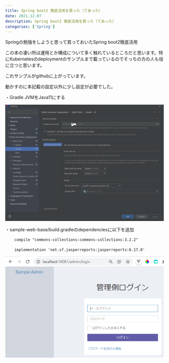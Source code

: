 ```yaml
---
title: Spring boot2 徹底活用を買った（てあった）
date: 2021.12.07
description: Spring boot2 徹底活用を買った（てあった）
categories: ['Spring']
---
```


Springの勉強をしようと思って買っておいたSpring boot2徹底活用

この本の凄い所は運用とか構成について多く触れているところだと思います。特にKubernetesのdeploymentのサンプルまで載っているのでそっちの方の人も役に立つと思います。

これサンプルがgithubに上がっています。

動かすのに本記載の設定以外に少し設定が必要でした。





・Gradle JVMをJava11にする

![画像](/459/1.png)




・sample-web-base/build.gradleのdependenciesに以下を追加
```
    compile "commons-collections:commons-collections:3.2.2"

    implementation 'net.sf.jasperreports:jasperreports:6.17.0'
```

![画像](/459/2.png)



